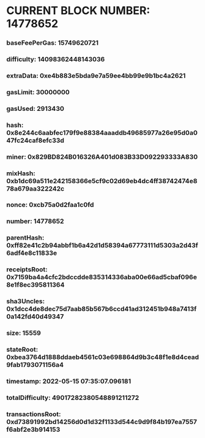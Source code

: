 # CURRENT BLOCK NUMBER: 14778652

### baseFeePerGas: 15749620721
### difficulty: 14098362448143036
### extraData: 0xe4b883e5bda9e7a59ee4bb99e9b1bc4a2621
### gasLimit: 30000000
### gasUsed: 2913430
### hash: 0x8e244c6aabfec179f9e88384aaaddb49685977a26e95d0a047fc24caf8efc33d
### miner: 0x829BD824B016326A401d083B33D092293333A830
### mixHash: 0xb1dc69a511e242158366e5cf9c02d69eb4dc4ff38742474e878a679aa322242c
### nonce: 0xcb75a0d2faa1c0fd
### number: 14778652
### parentHash: 0xff82e41c2b94abbf1b6a42d1d58394a67773111d5303a2d43f6adf4e8c11833e
### receiptsRoot: 0x7159ba4a4cfc2bdccdde835314336aba00e66ad5cbaf096e8e1f8ec395811364
### sha3Uncles: 0x1dcc4de8dec75d7aab85b567b6ccd41ad312451b948a7413f0a142fd40d49347
### size: 15559
### stateRoot: 0xbea3764d1888ddaeb4561c03e698864d9b3c48f1e8d4cead9fab1793071156a4
### timestamp: 2022-05-15 07:35:07.096181
### totalDifficulty: 49017282380548891211272
### transactionsRoot: 0xd73891992bd14256d0d1d32f1133d544c9d9f84b197ea7557f6abf2e3b914153
